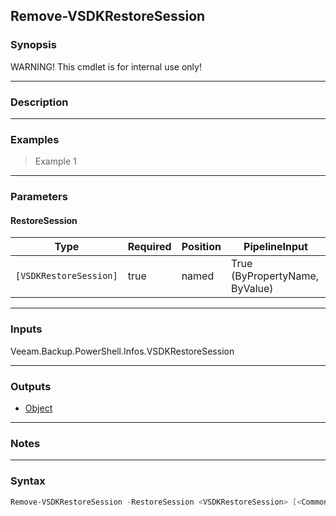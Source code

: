 Remove-VSDKRestoreSession
-------------------------

### Synopsis
WARNING! This cmdlet is for internal use only!

---

### Description

---

### Examples
> Example 1

---

### Parameters
#### **RestoreSession**

|Type                  |Required|Position|PipelineInput                 |
|----------------------|--------|--------|------------------------------|
|`[VSDKRestoreSession]`|true    |named   |True (ByPropertyName, ByValue)|

---

### Inputs
Veeam.Backup.PowerShell.Infos.VSDKRestoreSession

---

### Outputs
* [Object](https://learn.microsoft.com/en-us/dotnet/api/System.Object)

---

### Notes

---

### Syntax
```PowerShell
Remove-VSDKRestoreSession -RestoreSession <VSDKRestoreSession> [<CommonParameters>]
```
